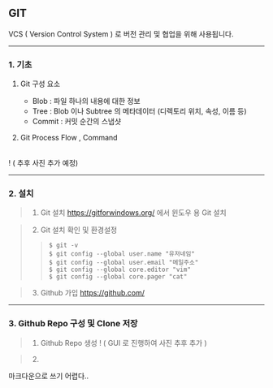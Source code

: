 ## GIT

VCS ( Version Control System ) 로 버전 관리 및 협업을 위해 사용됩니다.

---

### 1. 기초

1. Git 구성 요소
	- Blob : 파일 하나의 내용에 대한 정보
	- Tree : Blob 이나 Subtree 의 메타데이터 (디렉토리 위치, 속성, 이름 등)
	- Commit : 커밋 순간의 스냅샷

2. Git Process Flow , Command
<br>
! ( 추후 사진 추가 예정)

---

### 2. 설치

> 1. Git 설치
> https://gitforwindows.org/ 에서 윈도우 용 Git 설치

> 2. Git 설치 확인 및 환경설정
>> ```shell
>> $ git -v
>> $ git config --global user.name "유저네임"
>> $ git config --global user.email "메일주소"
>> $ git config --global core.editor "vim"
>> $ git config --global core.pager "cat"
>> ```

> 3. Github 가입
> https://github.com/

---

### 3. Github Repo 구성 및 Clone 저장

> 1. Github Repo 생성
! ( GUI 로 진행하여 사진 추후 추가 )

> 2. 


마크다운으로 쓰기 어렵다..
